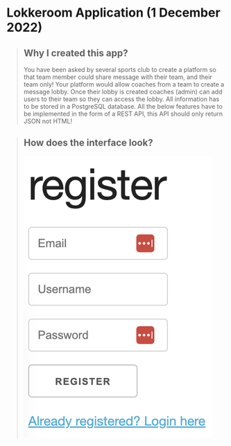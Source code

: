 # Lokkeroom Application (1 December 2022)

>  ## Why I created this app?
> You have been asked by several sports club to create a platform so that team member could share message with their team, and their team only! Your platform would allow coaches from a team to create a message lobby. Once their lobby is created coaches (admin) can add users to their team so they can access the lobby.
> All information has to be stored in a PostgreSQL database.
> All the below features have to be implemented in the form of a REST API, this API should only return JSON not HTML!

> ## How does the interface look?
> ![](img.png)
